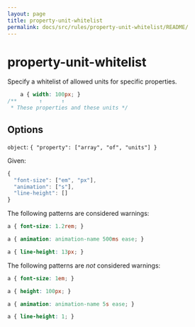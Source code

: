 ```yaml
---
layout: page
title: property-unit-whitelist
permalink: docs/src/rules/property-unit-whitelist/README/
---
```


# property-unit-whitelist

Specify a whitelist of allowed units for specific properties.

```css
    a { width: 100px; }
/**       ↑      ↑
 * These properties and these units */
```

## Options

`object`: `{
  "property": ["array", "of", "units"]
}`

Given:

```js
{
  "font-size": ["em", "px"],
  "animation": ["s"],
  "line-height": []
}
```

The following patterns are considered warnings:

```css
a { font-size: 1.2rem; }
```

```css
a { animation: animation-name 500ms ease; }
```

```css
a { line-height: 13px; }
```

The following patterns are *not* considered warnings:

```css
a { font-size: 1em; }
```

```css
a { height: 100px; }
```

```css
a { animation: animation-name 5s ease; }
```

```css
a { line-height: 1; }
```
